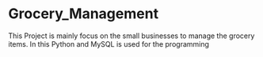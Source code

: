 # Grocery_Management
This Project is mainly focus on the small businesses to manage the grocery items. In this Python and MySQL is used for the programming
